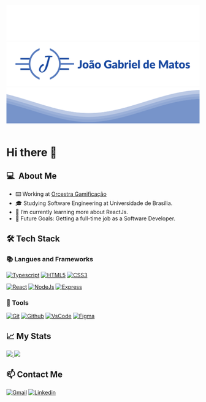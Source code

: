 <br/>

<a href='#'>
    <div align='center'>
        <img src='./waves-reverse.svg' />
        <img src='./logo.svg' />
        <img src='./waves.svg' /> 
<!--         <img src='./header.svg'/> -->
    </div>
</a>



<br/>

# Hi there 👋

<!--
**JongaMatos/JongaMatos** is a ✨ _special_ ✨ repository because its `README.md` (this file) appears on your GitHub profile.
[![]()](#)
- ⚡Fun fact: ...

-->

## 💻 &nbsp;About Me 

- ⌨️ Working at [Orcestra Gamificação](https://www.orcestra.com.br/?gclid=Cj0KCQiAuvOPBhDXARIsAKzLQ8FZ6yrNS2p5QMwaunPPxGRHNNjD5qkm4QK8qsRtGYqIvZnV3yy37sMaAj_tEALw_wcB)
- 🎓 Studying Software Engineering at Universidade de Brasília.
- 🌱 I’m currently learning more about ReactJs.
- 🎯 Future Goals: Getting a full-time job as a Software Developer.

## 🛠&nbsp;Tech Stack


### 📚&nbsp;Langues and Frameworks


[![Typescript](https://img.shields.io/badge/TypeScript-3178C6?style=for-the-badge&logo=typescript&logoColor=white)](https://www.typescriptlang.org/)
[![HTML5](https://img.shields.io/badge/HTML5-E34F26?style=for-the-badge&logo=html5&logoColor=white)](https://developer.mozilla.org/pt-BR/docs/Web/HTML)
[![CSS3](https://img.shields.io/badge/CSS3-1572B6?style=for-the-badge&logo=css3&logoColor=white)](https://developer.mozilla.org/pt-BR/docs/Web/CSS)

[![React](https://img.shields.io/badge/React-32353c?style=for-the-badge&logo=react&logoColor=61DAFB)](https://reactjs.org/)
[![NodeJs](https://img.shields.io/badge/Node.js-43853D?style=for-the-badge&logo=node.js&logoColor=white)](https://nodejs.org/en/about/)
[![Express](https://img.shields.io/badge/Express-5b9556?style=for-the-badge&logo=express&logoColor=black)](https://expressjs.com/)

### 🔧&nbsp;Tools
[![Git](https://img.shields.io/badge/Git-F05032?style=for-the-badge&logo=git&logoColor=white)](#)
[![Github](https://img.shields.io/badge/GitHub-100000?style=for-the-badge&logo=github&logoColor=white)](#)
[![VsCode](https://img.shields.io/badge/Visual_Studio_Code-0078D4?style=for-the-badge&logo=visual%20studio%20code&logoColor=white)](#)
[![Figma](https://img.shields.io/badge/figma%20-%23F24E1E.svg?&style=for-the-badge&logo=figma&logoColor=white)](#)




<div id="stats" />

## 📈&nbsp;My Stats

<a  href="#stats">
  <p>
    <img height="180em" src="https://github-readme-stats.vercel.app/api?username=JongaMatos&show_icons=true&theme=radical&include_all_commits=true&count_private=true"  />
    <img height="180em" src="https://github-readme-stats-eight-theta.vercel.app/api/top-langs/?username=JongaMatos&theme=radical&layout=compact" >
  </p>
</a>



## 📫&nbsp;Contact Me
<a href="mailto:joaogabriel.c.matos@gmail.com" target="_blank"><img alt="Gmail" src="https://img.shields.io/badge/Gmail-0078D4?style=for-the-badge&logo=gmail"/></a>
<a href="https://www.linkedin.com/in/joao-de-matos/"><img alt="Linkedin" src="https://img.shields.io/badge/linkedin%20-%230077B5.svg?&style=for-the-badge&logo=linkedin&logoColor=white"/></a> 


